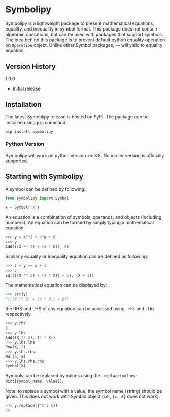 # Symbolipy

Symbolipy is a lightweight package to present mathematical equations, equality, and inequality in symbol format.
This package does not contain algebraic operations, but can be used with packages that support symbols.     
The idea behind this package is to prevent default python equality operation on `Operation` object. Unlike other Symbol packages, `==` will yield to equality equation.

## Version History

1.0.0 
* Initial release

## Installation

The latest Symoblipy release is hosted on PyPI. The package can be installed using `pip` command

```commandline
pip install symbolipy
```

### Python Version

Symbolipy will work on python version >= 3.8. No earlier version is officially supported.


## Starting with Symbolipy

A symbol can be defined by following:

```python
from symbolipy import Symbol

x = Symbol('X')
```

An equation is a combination of symbols, operands, and objects (including numbers).
An equation can be formed by simply typing a mathematical equation.

```python
>>> y = x**2 + 4*x + 6
>>> y
Add(((X ** 2) + (4 * X)), 6)
```

Similarly equality or inequality equation can be defined as following:

```python
>>> z = y == x + 1
>>> z
Eq((((X ** 2) + (4 * X)) + 6), (X + 1))
```

The mathematical equation can be displayed by:

```python
>>> str(y)
'(((X ** 2) + (4 * X)) + 6)'
```

the RHS and LHS of any equation can be accessed using `.rhs` and `.lhs`, respectively.

```python
>>> y.rhs
6
>>> y.lhs
Add((X ** 2), (4 * X))
>>> y.lhs.lhs
Pow(X, 2)
>>> y.lhs.rhs
Mul(4, X)
>>> y.lhs.rhs.rhs
Symbol(X)
```
Symbols can be replaced by values using the `.replace(values: dict[symbol_name, value])`.

Note: to replace a symbol with a value, the symbol name (string) should be given. This does not work with Symbol object (i.e., `{x: 6}` does not work).

```python
>>> y.replace({'X': 6})
66
```

